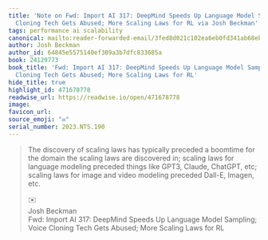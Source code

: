 ```yaml
---
title: 'Note on Fwd: Import AI 317: DeepMind Speeds Up Language Model Sampling; Voice
  Cloning Tech Gets Abused; More Scaling Laws for RL via Josh Beckman'
tags: performance ai scalability
canonical: mailto:reader-forwarded-email/3fed8d021c102ea6eb0fd341ab68ebfd
author: Josh Beckman
author_id: 64845e5575140ef309a3b7dfc833685a
book: 24129773
book_title: 'Fwd: Import AI 317: DeepMind Speeds Up Language Model Sampling; Voice
  Cloning Tech Gets Abused; More Scaling Laws for RL'
hide_title: true
highlight_id: 471678778
readwise_url: https://readwise.io/open/471678778
image:
favicon_url:
source_emoji: "✉️"
serial_number: 2023.NTS.190
---
```

> The discovery of scaling laws has typically preceded a boomtime for the domain the scaling laws are discovered in; scaling laws for language modeling preceded things like GPT3, Claude, ChatGPT, etc; scaling laws for image and video modeling preceded Dall-E, Imagen, etc.
> <div class="quoteback-footer"><div class="quoteback-avatar"><span class="mini-emoji"> ✉️</span></div><div class="quoteback-metadata"><div class="metadata-inner"><span style="display:none">FROM:</span><div aria-label="Josh Beckman" class="quoteback-author"> Josh Beckman</div><div aria-label="Fwd: Import AI 317: DeepMind Speeds Up Language Model Sampling; Voice Cloning Tech Gets Abused; More Scaling Laws for RL" class="quoteback-title"> Fwd: Import AI 317: DeepMind Speeds Up Language Model Sampling; Voice Cloning Tech Gets Abused; More Scaling Laws for RL</div></div></div></div>